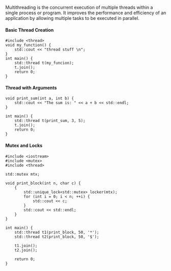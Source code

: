Multithreading is the concurrent execution of multiple threads within a single process or program. It improves the performance and efficiency of an application by allowing multiple tasks to be executed in parallel.

#### Basic Thread Creation
```
#include <thread>
void my_function() {
	std::cout << "thread stuff \n";
}
int main() {
	std::thread t(my_funcion);
	t.join();
	return 0;
}
```

#### Thread with Arguments
```
void print_sum(int a, int b) {
    std::cout << "The sum is: " << a + b << std::endl;
}

int main() {
    std::thread t(print_sum, 3, 5);
    t.join();
    return 0;
}
```

#### Mutex and Locks
```
#include <iostream>
#include <mutex>
#include <thread>

std::mutex mtx;

void print_block(int n, char c) {
    {
        std::unique_lock<std::mutex> locker(mtx);
        for (int i = 0; i < n; ++i) {
            std::cout << c;
        }
        std::cout << std::endl;
    }
}

int main() {
    std::thread t1(print_block, 50, '*');
    std::thread t2(print_block, 50, '$');

    t1.join();
    t2.join();

    return 0;
}
